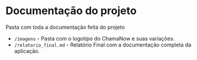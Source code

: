 # Documentação do projeto

Pasta com toda a documentação feita do projeto

* `/imagens` - Pasta com o logotipo do ChamaNow e suas variações.
* `/relatorio_final.md` - Relatório Final com a documentação completa da aplicação.
  